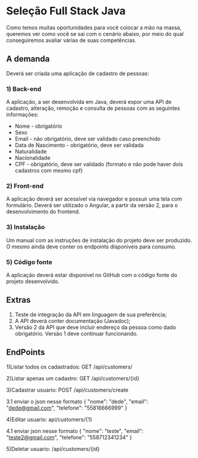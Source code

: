 # Seleção Full Stack Java
Como temos muitas oportunidades para você colocar a mão na massa, queremos ver como você se sai com o cenário abaixo, por meio do qual conseguiremos avaliar várias de suas competências.

## A demanda
Deverá ser criada uma aplicação de cadastro de pessoas:

###  1) Back-end
A aplicação, a ser desenvolvida em Java, deverá expor uma API de cadastro, alteração, remoção e consulta de pessoas com as seguintes informações:
 - Nome - obrigatório
 - Sexo
 - Email - não obrigatório, deve ser validado caso preenchido
 - Data de Nascimento - obrigatório, deve ser validada
 - Naturalidade
 - Nacionalidade
 - CPF - obrigatório, deve ser validado (formato e não pode haver dois cadastros com mesmo cpf)

### 2) Front-end
A aplicação deverá ser acessível via navegador e possuir uma tela com formulário. 
Deverá ser utilizado o Angular, a partir da versão 2, para o desenvolvimento do frontend.

### 3) Instalação
Um manual com as instruções de instalação do projeto deve ser produzido. O mesmo ainda deve conter os endpoints disponiveis para consumo.

### 5) Código fonte
A aplicação deverá estar disponível no GitHub com o código fonte do projeto desenvolvido.

## Extras
1) Teste de integração da API em linguagem de sua preferência;
2) A API deverá conter documentação (Javadoc);
3) Versão 2 da API que deve incluir endereço da pessoa como dado obrigatório. Versão 1 deve continuar funcionando.

## EndPoints
1)Listar todos os cadastrados: GET /api/customers/

2)Listar apenas um cadastro: GET /api/customers/{id}

3)Cadastrar usuario: POST /api/customers/create

  3.1 enviar o json nesse formato
  {
    "nome": "dede",
    "email": "dede@gmail.com",
    "telefone": "55816666999"
   }
   
4)Editar usuario: api/customers/{1}

 4.1 enviar json nesse formato
 {
    "nome": "teste",
    "email": "teste2@gmail.com",
    "telefone": "558712341234"
 }
 
 5)Deletar usuario: /api/customers/{id}


